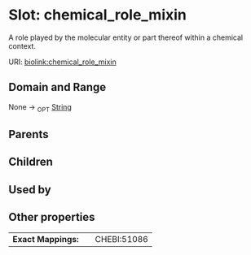 
# Slot: chemical_role_mixin


A role played by the molecular entity or part thereof within a chemical context.

URI: [biolink:chemical_role_mixin](https://w3id.org/biolink/vocab/chemical_role_mixin)


## Domain and Range

None ->  <sub>OPT</sub> [String](types/String.md)

## Parents


## Children


## Used by


## Other properties

|  |  |  |
| --- | --- | --- |
| **Exact Mappings:** | | CHEBI:51086 |

